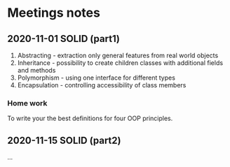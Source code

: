 # Meetings notes

## 2020-11-01 SOLID (part1)
1. Abstracting - extraction only general features from real world objects 
2. Inheritance - possibility to create children classes with additional fields and methods 
3. Polymorphism - using one interface for different types
4. Encapsulation - controlling accessibility of class members

### Home work
To write your the best definitions for four OOP principles.

## 2020-11-15 SOLID (part2)
...
